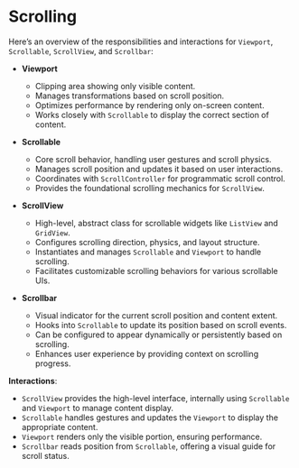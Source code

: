 # Scrolling

Here’s an overview of the responsibilities and interactions for `Viewport`, `Scrollable`, `ScrollView`, and `Scrollbar`:

- **Viewport**

  - Clipping area showing only visible content.
  - Manages transformations based on scroll position.
  - Optimizes performance by rendering only on-screen content.
  - Works closely with `Scrollable` to display the correct section of content.

- **Scrollable**

  - Core scroll behavior, handling user gestures and scroll physics.
  - Manages scroll position and updates it based on user interactions.
  - Coordinates with `ScrollController` for programmatic scroll control.
  - Provides the foundational scrolling mechanics for `ScrollView`.

- **ScrollView**

  - High-level, abstract class for scrollable widgets like `ListView` and `GridView`.
  - Configures scrolling direction, physics, and layout structure.
  - Instantiates and manages `Scrollable` and `Viewport` to handle scrolling.
  - Facilitates customizable scrolling behaviors for various scrollable UIs.

- **Scrollbar**
  - Visual indicator for the current scroll position and content extent.
  - Hooks into `Scrollable` to update its position based on scroll events.
  - Can be configured to appear dynamically or persistently based on scrolling.
  - Enhances user experience by providing context on scrolling progress.

**Interactions**:

- `ScrollView` provides the high-level interface, internally using `Scrollable` and `Viewport` to manage content display.
- `Scrollable` handles gestures and updates the `Viewport` to display the appropriate content.
- `Viewport` renders only the visible portion, ensuring performance.
- `Scrollbar` reads position from `Scrollable`, offering a visual guide for scroll status.
